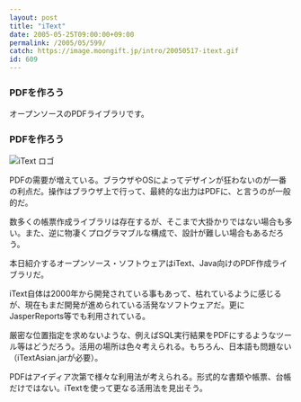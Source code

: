 ```yaml
---
layout: post
title: "iText"
date: 2005-05-25T09:00:00+09:00
permalink: /2005/05/599/
catch: https://image.moongift.jp/intro/20050517-itext.gif
id: 609
---
```

### PDFを作ろう
  
オープンソースのPDFライブラリです。  
<!--more-->  

### PDFを作ろう
  

![iText ロゴ](https://image.moongift.jp/intro/20050517-itext.gif "iText ロゴ")

  

PDFの需要が増えている。ブラウザやOSによってデザインが狂わないのが一番の利点だ。操作はブラウザ上で行って、最終的な出力はPDFに、と言うのが一般的だ。

  

数多くの帳票作成ライブラリは存在するが、そこまで大掛かりではない場合も多い。また、逆に物凄くプログラマブルな構成で、設計が難しい場合もあるだろう。

  

本日紹介するオープンソース・ソフトウェアはiText、Java向けのPDF作成ライブラリだ。

  

iText自体は2000年から開発されている事もあって、枯れているように感じるが、現在もまだ開発が進められている活発なソフトウェアだ。更にJasperReports等でも利用されている。

  

厳密な位置指定を求めないような、例えばSQL実行結果をPDFにするようなツール等はどうだろう。活用の場所は色々考えられる。もちろん、日本語も問題ない（iTextAsian.jarが必要）。

  

PDFはアイディア次第で様々な利用法が考えられる。形式的な書類や帳票、台帳だけではない。iTextを使って更なる活用法を見出そう。

